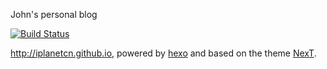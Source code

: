 John's personal blog

[![Build Status](https://github.com/iplanetcn/iplanetcn.github.io/actions/workflows/build.yaml/badge.svg)](https://github.com/iplanetcn/iplanetcn.github.io/actions/workflows/build.yaml)

http://iplanetcn.github.io, powered by [hexo](https://hexo.io/) and based on the theme [NexT](https://github.com/iissnan/hexo-theme-next).
